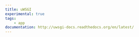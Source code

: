 ```yaml
---
title: uWSGI
experimental: true
tags:
    - app
documentation: http://uwsgi-docs.readthedocs.org/en/latest/
---
```

